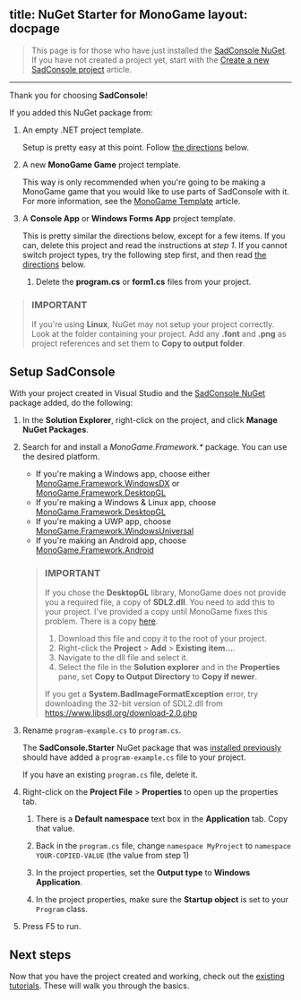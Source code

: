 title: NuGet Starter for MonoGame
layout: docpage
---

>This page is for those who have just installed the [SadConsole NuGet](https://www.nuget.org/packages/SadConsole/). If you have not created a project yet, start with the [Create a new SadConsole project](create-a-new-sadconsole-project.md) article.

-----

Thank you for choosing **SadConsole**! 

If you added this NuGet package from:

1. An empty .NET project template.

    Setup is pretty easy at this point. Follow [the directions](#setup-sadconsole) below.

2. A new **MonoGame Game** project template.

    This way is only recommended when you're going to be making a MonoGame game that you would like to use parts of SadConsole with it. For more information, see the [MonoGame Template](monogame-template.md) article.

3. A **Console App** or **Windows Forms App** project template.

    This is pretty similar the directions below, except for a few items. If you can, delete this project and read the instructions at *step 1*. If you cannot switch project types, try the following step first, and then read [the directions](#setup-sadconsole) below.

    1. Delete the **program.cs** or **form1.cs** files from your project.

>### **IMPORTANT**
>If you're using **Linux**, NuGet may not setup your project correctly. Look at the folder containing your project. Add any **.font** and **.png** as project references and set them to **Copy to output folder**.

## Setup SadConsole

With your project created in Visual Studio and the [SadConsole NuGet](https://www.nuget.org/packages/SadConsole/) package added, do the following:

1. In the **Solution Explorer**, right-click on the project, and click **Manage NuGet Packages**.
2. Search for and install a _MonoGame.Framework.*_ package. You can use the desired platform.
    * If you're making a Windows app, choose either [MonoGame.Framework.WindowsDX](https://www.nuget.org/packages/MonoGame.Framework.WindowsDX/) or [MonoGame.Framework.DesktopGL](https://www.nuget.org/packages/MonoGame.Framework.DesktopGL/)
    * If you're making a Windows & Linux app, choose [MonoGame.Framework.DesktopGL](https://www.nuget.org/packages/MonoGame.Framework.DesktopGL/)
    * If you're making a UWP app, choose [MonoGame.Framework.WindowsUniversal](https://www.nuget.org/packages/MonoGame.Framework.WindowsUniversal/)
    * If you're making an Android app, choose [MonoGame.Framework.Android](https://www.nuget.org/packages/MonoGame.Framework.Android/)

    >### **IMPORTANT**
    >If you chose the **DesktopGL** library, MonoGame does not provide you a required file, a copy of **SDL2.dll**. You need to add this to your project. I've provided a copy until MonoGame fixes this problem. There is a copy [here](https://github.com/Thraka/SadConsole/raw/master/src/DemoProject/DesktopGL/SDL2.dll).
    >
    >1. Download this file and copy it to the root of your project.
    >2. Right-click the **Project** > **Add** > **Existing item...**.
    >3. Navigate to the dll file and select it.
    >4. Select the file in the **Solution explorer** and in the **Properties** pane, set **Copy to Output Directory** to **Copy if newer**.
    >
    >   
    > If you get a **System.BadImageFormatException** error, try downloading the 32-bit version of SDL2.dll from https://www.libsdl.org/download-2.0.php 

3. Rename `program-example.cs` to `program.cs`.

    The **SadConsole.Starter** NuGet package that was [installed previously](create-a-new-sadconsole-project.md) should have added a `program-example.cs` file to your project. 

    If you have an existing `program.cs` file, delete it.

5. Right-click on the **Project File** > **Properties** to open up the properties tab.

    1. There is a **Default namespace** text box in the **Application** tab. Copy that value.
    
    2. Back in the `program.cs` file, change `namespace MyProject` to `namespace YOUR-COPIED-VALUE` (the value from step 1)

    2. In the project properties, set the **Output type** to **Windows Application**.
    
    3. In the project properties, make sure the **Startup object** is set to your `Program` class.

6. Press F5 to run.

## Next steps

Now that you have the project created and working, check out the [existing tutorials](index.md). These will walk you through the basics.